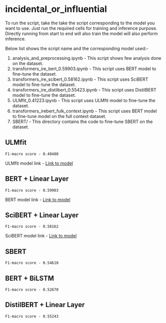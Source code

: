 # incidental_or_influential

To run the script, take the take the script corresponding to the model you want to use. Just run the required cells for training and inference purpose. Directly running from start to end will also train the model will also perform inference.

Below list shows the script name and the corresponding model used:-

1. analysis_and_preprocessing.ipynb - This script shows few analysis done on the dataset.
2. transformers_ire_bert_0.59903.ipynb - This script uses BERT model to fine-tune the dataset.
3. transformers_ire_scibert_0.58162.ipynb - This script uses SciBERT model to fine-tune the dataset.
4. transformers_ire_distilbert_0.55423.ipynb - This script uses DistilBERT model to fine-tune the dataset.
5. ULMfit_0.41223.ipynb - This script uses ULMfit model to fine-tune the dataset.
6. transformers_irebert_fulk_context.ipynb - This script uses BERT model to fine-tune model on the full context dataset.
7. SBERT/ - This directory contains the code to fine-tune SBERT on the dataset. 

## ULMfit
```
F1-macro score - 0.40480
```
ULMfit model link - [Link to model](https://iiitaphyd-my.sharepoint.com/:u:/g/personal/dhaval_taunk_research_iiit_ac_in/EXzzKgg-pIFAhr_wTfXCo54BdZVkh6L3S96Y8iLpk4Xlwg?e=MzVfqy)

## BERT + Linear Layer
```
F1-macro score - 0.59903
```
BERT model link - [Link to model](https://iiitaphyd-my.sharepoint.com/:f:/g/personal/dhaval_taunk_research_iiit_ac_in/Epn3YTWZeh5KnyhL2n0bmyYBzDs6p8zwy7re-7jvbNA5rw?e=Afu6L7)

## SciBERT + Linear Layer
```
F1-macro score - 0.58162
```
SciBERT model link - [Link to model](https://iiitaphyd-my.sharepoint.com/:f:/g/personal/dhaval_taunk_research_iiit_ac_in/ElHT-v0hC7lMr6DFlx3odV0B0ghruzMWC-nelhY-aCU91w?e=SNtwi1)

## SBERT
```
F1-macro score - 0.54610
```

## BERT + BiLSTM
```
F1-macro score - 0.52670
```

## DistilBERT + Linear Layer
```
F1-macro score - 0.55243
```

